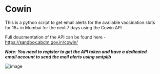 # Cowin
This is a python script to get email alerts for the available vaccination slots for 18+ in Mumbai for the next 7 days using the Cowin API

Full doucmentation of the API can be found here - https://sandbox.abdm.gov.in/cowin/

***Note: You need to register to get the API token and have a dedicated email account to send the mail alerts using smtplib***

![image](https://user-images.githubusercontent.com/59665584/211950176-1827271a-6513-46b8-866d-db02f3350d14.png)
